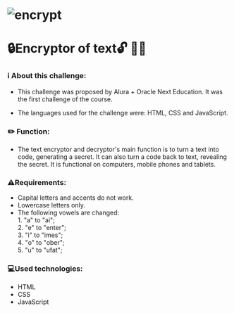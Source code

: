# ![encrypt](https://user-images.githubusercontent.com/103202544/168692372-7d86f8cf-f67b-4582-b1f0-d373a4a7f22d.png)
# 🔒**Encryptor of text**🔓 👩‍💻

### ℹ️ About this challenge:

* This challenge was proposed by Alura + Oracle Next Education. It was the first challenge of the course.

* The languages used for the challenge were: HTML, CSS and JavaScript.

### ✏️ Function:

* The text encryptor and decryptor's main function is to turn a text into code, generating a secret. It can also turn a code back to text, revealing the secret. It is functional on computers, mobile phones and tablets.

### ⚠️Requirements:

* Capital letters and accents do not work.
* Lowercase letters only.
* The following vowels are changed: <br>
      1. "a" to "ai"; <br>
      2. "e" to "enter"; <br>
      3. "i" to "imes"; <br>
      4. "o" to "ober"; <br>
      5. "u" to "ufat"; <br>

### 💻Used technologies:

* HTML
* CSS
* JavaScript
    
